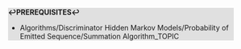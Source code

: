 <div style="margin:2em; background-color: #e0e0e0;">

<strong>↩PREREQUISITES↩</strong>

 * Algorithms/Discriminator Hidden Markov Models/Probability of Emitted Sequence/Summation Algorithm_TOPIC

</div>

